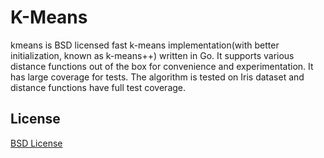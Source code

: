 K-Means
===
kmeans is BSD licensed fast k-means implementation(with better initialization, 
known as k-means++) written in Go. It supports various distance functions out
of the box for convenience and experimentation. It has large coverage for tests.
The algorithm is tested on Iris dataset and distance functions have full test coverage.

## License
[BSD License](https://github.com/bugra/kmeans/blob/master/LICENSE)
